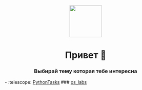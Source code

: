 <div id="header" align="center">
  <img src="https://media.giphy.com/media/M9gbBd9nbDrOTu1Mqx/giphy.gif" width="100"/>
</div>
<h1 align="center">
  Привет 👋
</h1>
<h3 align="center">
  Выбирай тему которая тебе интересна
</h3>
- :telescope: <a href="https://github.com/ZadireyEvgeny/Python" >PythonTasks</a> 
### <a href="https://github.com/ZadireyEvgeny/os_labs">os_labs</a>

